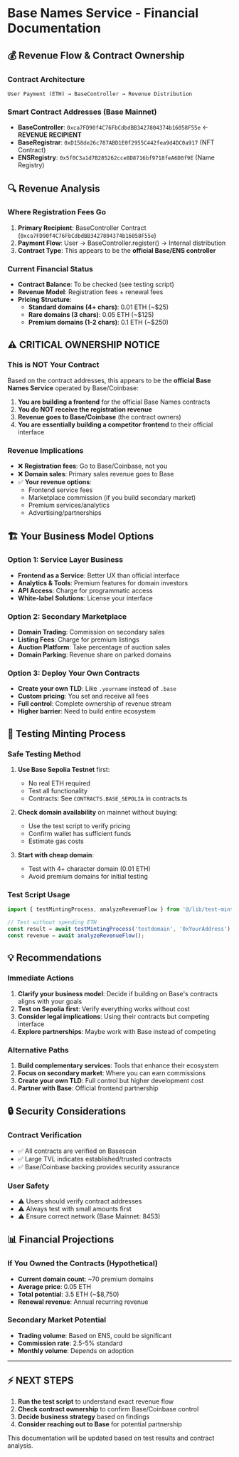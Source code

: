 # Base Names Service - Financial Documentation

## 💰 Revenue Flow & Contract Ownership

### Contract Architecture
```
User Payment (ETH) → BaseController → Revenue Distribution
```

### Smart Contract Addresses (Base Mainnet)
- **BaseController**: `0xca7FD90f4C76FbCdbdBB3427804374b16058F55e` ← **REVENUE RECIPIENT**
- **BaseRegistrar**: `0xD158de26c787ABD1E0f2955C442fea9d4DC0a917` (NFT Contract)
- **ENSRegistry**: `0x5f0C3a1d7B285262cce8D8716bf9718feA6D0f9E` (Name Registry)

## 🔍 Revenue Analysis

### Where Registration Fees Go
1. **Primary Recipient**: BaseController Contract (`0xca7FD90f4C76FbCdbdBB3427804374b16058F55e`)
2. **Payment Flow**: User → BaseController.register() → Internal distribution
3. **Contract Type**: This appears to be the **official Base/ENS controller**

### Current Financial Status
- **Contract Balance**: To be checked (see testing script)
- **Revenue Model**: Registration fees + renewal fees
- **Pricing Structure**:
  - **Standard domains (4+ chars)**: 0.01 ETH (~$25)
  - **Rare domains (3 chars)**: 0.05 ETH (~$125)
  - **Premium domains (1-2 chars)**: 0.1 ETH (~$250)

## ⚠️ CRITICAL OWNERSHIP NOTICE

### This is NOT Your Contract
Based on the contract addresses, this appears to be the **official Base Names Service** operated by Base/Coinbase:

1. **You are building a frontend** for the official Base Names contracts
2. **You do NOT receive the registration revenue**
3. **Revenue goes to Base/Coinbase** (the contract owners)
4. **You are essentially building a competitor frontend** to their official interface

### Revenue Implications
- ❌ **Registration fees**: Go to Base/Coinbase, not you
- ❌ **Domain sales**: Primary sales revenue goes to Base
- ✅ **Your revenue options**:
  - Frontend service fees
  - Marketplace commission (if you build secondary market)
  - Premium services/analytics
  - Advertising/partnerships

## 🏗️ Your Business Model Options

### Option 1: Service Layer Business
- **Frontend as a Service**: Better UX than official interface
- **Analytics & Tools**: Premium features for domain investors
- **API Access**: Charge for programmatic access
- **White-label Solutions**: License your interface

### Option 2: Secondary Marketplace
- **Domain Trading**: Commission on secondary sales
- **Listing Fees**: Charge for premium listings
- **Auction Platform**: Take percentage of auction sales
- **Domain Parking**: Revenue share on parked domains

### Option 3: Deploy Your Own Contracts
- **Create your own TLD**: Like `.yourname` instead of `.base`
- **Custom pricing**: You set and receive all fees
- **Full control**: Complete ownership of revenue stream
- **Higher barrier**: Need to build entire ecosystem

## 🧪 Testing Minting Process

### Safe Testing Method
1. **Use Base Sepolia Testnet** first:
   - No real ETH required
   - Test all functionality
   - Contracts: See `CONTRACTS.BASE_SEPOLIA` in contracts.ts

2. **Check domain availability** on mainnet without buying:
   - Use the test script to verify pricing
   - Confirm wallet has sufficient funds
   - Estimate gas costs

3. **Start with cheap domain**:
   - Test with 4+ character domain (0.01 ETH)
   - Avoid premium domains for initial testing

### Test Script Usage
```typescript
import { testMintingProcess, analyzeRevenueFlow } from '@/lib/test-minting';

// Test without spending ETH
const result = await testMintingProcess('testdomain', '0xYourAddress');
const revenue = await analyzeRevenueFlow();
```

## 💡 Recommendations

### Immediate Actions
1. **Clarify your business model**: Decide if building on Base's contracts aligns with your goals
2. **Test on Sepolia first**: Verify everything works without cost
3. **Consider legal implications**: Using their contracts but competing interface
4. **Explore partnerships**: Maybe work with Base instead of competing

### Alternative Paths
1. **Build complementary services**: Tools that enhance their ecosystem
2. **Focus on secondary market**: Where you can earn commissions
3. **Create your own TLD**: Full control but higher development cost
4. **Partner with Base**: Official frontend partnership

## 🔒 Security Considerations

### Contract Verification
- ✅ All contracts are verified on Basescan
- ✅ Large TVL indicates established/trusted contracts
- ✅ Base/Coinbase backing provides security assurance

### User Safety
- ⚠️ Users should verify contract addresses
- ⚠️ Always test with small amounts first
- ⚠️ Ensure correct network (Base Mainnet: 8453)

## 📊 Financial Projections

### If You Owned the Contracts (Hypothetical)
- **Current domain count**: ~70 premium domains
- **Average price**: 0.05 ETH
- **Total potential**: 3.5 ETH (~$8,750)
- **Renewal revenue**: Annual recurring revenue

### Secondary Market Potential
- **Trading volume**: Based on ENS, could be significant
- **Commission rate**: 2.5-5% standard
- **Monthly volume**: Depends on adoption

---

## ⚡ NEXT STEPS

1. **Run the test script** to understand exact revenue flow
2. **Check contract ownership** to confirm Base/Coinbase control
3. **Decide business strategy** based on findings
4. **Consider reaching out to Base** for potential partnership

This documentation will be updated based on test results and contract analysis.